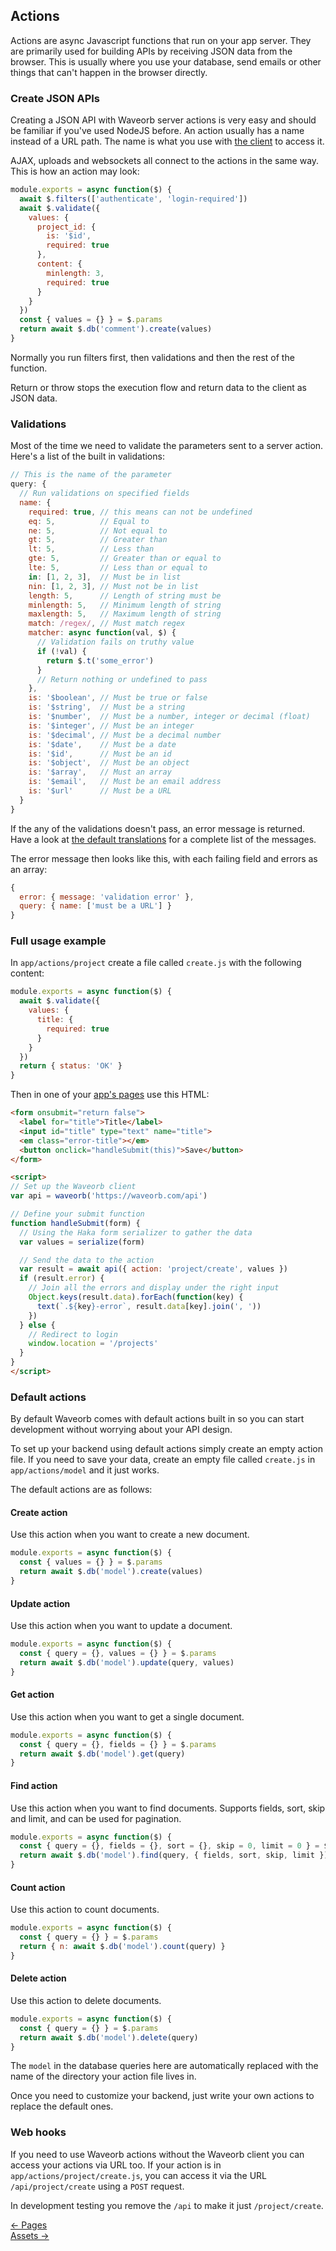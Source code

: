 ## Actions

Actions are async Javascript functions that run on your app server. They are primarily used for building APIs by receiving JSON data from the browser. This is usually where you use your database, send emails or other things that can't happen in the browser directly.

### Create JSON APIs

Creating a JSON API with Waveorb server actions is very easy and should be familiar if you've used NodeJS before. An action usually has a name instead of a URL path. The name is what you use with [the client](/doc/client) to access it.

AJAX, uploads and websockets all connect to the actions in the same way. This is how an action may look:
```js
module.exports = async function($) {
  await $.filters(['authenticate', 'login-required'])
  await $.validate({
    values: {
      project_id: {
        is: '$id',
        required: true
      },
      content: {
        minlength: 3,
        required: true
      }
    }
  })
  const { values = {} } = $.params
  return await $.db('comment').create(values)
}
```
Normally you run filters first, then validations and then the rest of the function.

Return or throw stops the execution flow and return data to the client as JSON data.

### Validations
Most of the time we need to validate the parameters sent to a server action. Here's a list of the built in validations:

```js
// This is the name of the parameter
query: {
  // Run validations on specified fields
  name: {
    required: true, // this means can not be undefined
    eq: 5,          // Equal to
    ne: 5,          // Not equal to
    gt: 5,          // Greater than
    lt: 5,          // Less than
    gte: 5,         // Greater than or equal to
    lte: 5,         // Less than or equal to
    in: [1, 2, 3],  // Must be in list
    nin: [1, 2, 3], // Must not be in list
    length: 5,      // Length of string must be
    minlength: 5,   // Minimum length of string
    maxlength: 5,   // Maximum length of string
    match: /regex/, // Must match regex
    matcher: async function(val, $) {
      // Validation fails on truthy value
      if (!val) {
        return $.t('some_error')
      }
      // Return nothing or undefined to pass
    },
    is: '$boolean', // Must be true or false
    is: '$string',  // Must be a string
    is: '$number',  // Must be a number, integer or decimal (float)
    is: '$integer', // Must be an integer
    is: '$decimal', // Must be a decimal number
    is: '$date',    // Must be a date
    is: '$id',      // Must be an id
    is: '$object',  // Must be an object
    is: '$array',   // Must an array
    is: '$email',   // Must be an email address
    is: '$url'      // Must be a URL
  }
}
```

If the any of the validations doesn't pass, an error message is returned. Have a look at [the default translations](/doc/locales#default-translations) for a complete list of the messages.

The error message then looks like this, with each failing field and errors as an array:
```js
{
  error: { message: 'validation error' },
  query: { name: ['must be a URL'] }
}
```

### Full usage example

In `app/actions/project` create a file called `create.js` with the following content:
```js
module.exports = async function($) {
  await $.validate({
    values: {
      title: {
        required: true
      }
    }
  })
  return { status: 'OK' }
}
```

Then in one of your [app's pages](/doc/pages) use this HTML:
```html
<form onsubmit="return false">
  <label for="title">Title</label>
  <input id="title" type="text" name="title">
  <em class="error-title"></em>
  <button onclick="handleSubmit(this)">Save</button>
</form>

<script>
// Set up the Waveorb client
var api = waveorb('https://waveorb.com/api')

// Define your submit function
function handleSubmit(form) {
  // Using the Haka form serializer to gather the data
  var values = serialize(form)

  // Send the data to the action
  var result = await api({ action: 'project/create', values })
  if (result.error) {
    // Join all the errors and display under the right input
    Object.keys(result.data).forEach(function(key) {
      text(`.${key}-error`, result.data[key].join(', '))
    })
  } else {
    // Redirect to login
    window.location = '/projects'
  }
}
</script>
```

### Default actions

By default Waveorb comes with default actions built in so you can start development without worrying about your API design.

To set up your backend using default actions simply create an empty action file. If you need to save your data, create an empty file called `create.js` in `app/actions/model` and it just works.

The default actions are as follows:

#### Create action

Use this action when you want to create a new document.

```js
module.exports = async function($) {
  const { values = {} } = $.params
  return await $.db('model').create(values)
}
```

#### Update action

Use this action when you want to update a document.

```js
module.exports = async function($) {
  const { query = {}, values = {} } = $.params
  return await $.db('model').update(query, values)
}
```

#### Get action

Use this action when you want to get a single document.

```js
module.exports = async function($) {
  const { query = {}, fields = {} } = $.params
  return await $.db('model').get(query)
}
```

#### Find action

Use this action when you want to find documents. Supports fields, sort, skip and limit, and can be used for pagination.

```js
module.exports = async function($) {
  const { query = {}, fields = {}, sort = {}, skip = 0, limit = 0 } = $.params
  return await $.db('model').find(query, { fields, sort, skip, limit })
}
```

#### Count action

Use this action to count documents.

```js
module.exports = async function($) {
  const { query = {} } = $.params
  return { n: await $.db('model').count(query) }
}
```

#### Delete action

Use this action to delete documents.

```js
module.exports = async function($) {
  const { query = {} } = $.params
  return await $.db('model').delete(query)
}
```

The `model` in the database queries here are automatically replaced with the name of the directory your action file lives in.

Once you need to customize your backend, just write your own actions to replace the default ones.

### Web hooks

If you need to use Waveorb actions without the Waveorb client you can access your actions via URL too. If your action is in `app/actions/project/create.js`, you can access it via the URL `/api/project/create` using a `POST` request.

In development testing you remove the `/api` to make it just `/project/create`.

<div class="nav">
  <div><a href="/doc/pages">&larr; Pages</a></div>
  <div><a href="/doc/assets">Assets &rarr;</a></div>
</div>
